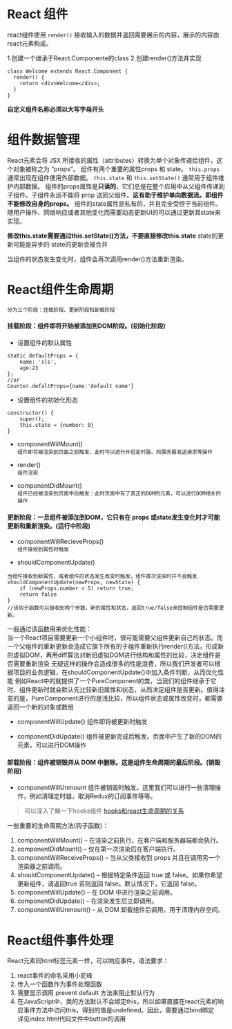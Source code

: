 # React 组件
react组件使用 `render()` 接收输入的数据并返回需要展示的内容，展示的内容由react元素构成。  

1.创建一个继承于React.Componente的class
2.创建render()方法并实现  
```
class Welcome extends React.Component {
  render() {
    return <div>Welcome</div>;
  }
}
```
**自定义组件名称必须以大写字母开头**  

# 组件数据管理
React元素会将 JSX 所接收的属性（attributes）转换为单个对象传递给组件，这个对象被称之为 “props”。
组件有两个重要的属性props 和 state。
 `this.props` 通常出现在组件使用外部数据。
`this.state` 和 `this.setState()` 通常用于组件维护内部数据。
组件的props属性是**只读的**，它们总是在整个应用中从父组件传递到子组件。子组件永远不能将 prop 送回父组件。**这有助于维护单向数据流。即组件不能修改自身的props。**
组件的state属性是私有的，并且完全受控于当前组件。随用户操作、网络响应或者其他变化而需要动态更新UI的可以通过更新其state来实现。

**修改this.state需要通过this.setState()方法，不要直接修改this.state**
state的更新可能是异步的
state的更新会被合并

当组件的状态发生变化时，组件会再次调用render()方法重新渲染。

# React组件生命周期  
`分为三个阶段：挂载阶段、更新阶段和卸载阶段`
#### 挂载阶段：组件即将开始被添加到DOM阶段。(初始化阶段)
- 设置组件的默认属性  
```
static defaultProps = {
    name: 'sls',
    age:23
};
//or
Counter.defaltProps={name:'default name'}
```

- 设置组件的初始化形态  
```
constructor() {
    super();
    this.state = {number: 0}
}
```

- componentWillMount()  
`组件即将被渲染到页面之前触发，此时可以进行开启定时器、向服务器发送请求等操作`

- render()  
`组件渲染`

- componentDidMount()  
`组件已经被渲染到页面中后触发：此时页面中有了真正的DOM的元素，可以进行DOM相关的操作`

#### 更新阶段：一旦组件被添加到DOM，它只有在 props 或state发生变化时才可能更新和重新渲染。(运行中阶段)
- componentWillRecieveProps()  
`组件接收到属性时触发`

- shouldComponentUpdate()  
```
当组件接收到新属性，或者组件的状态发生改变时触发。组件首次渲染时并不会触发
shouldComponentUpdate(newProps, newState) {
    if (newProps.number < 5) return true;
    return false
}
//该钩子函数可以接收到两个参数，新的属性和状态，返回true/false来控制组件是否需要更新。
```
一般通过该函数用来优化性能：  
当一个React项目需要更新一个小组件时，很可能需要父组件更新自己的状态。而一个父组件的重新更新会造成它旗下所有的子组件重新执行render()方法，形成新的虚拟DOM，再用diff算法对新旧虚拟DOM进行结构和属性的比较，决定组件是否需要重新渲染
无疑这样的操作会造成很多的性能浪费，所以我们开发者可以根据项目的业务逻辑，在shouldComponentUpdate()中加入条件判断，从而优化性能
例如React中的就提供了一个PureComponent的类，当我们的组件继承于它时，组件更新时就会默认先比较新旧属性和状态，从而决定组件是否更新。值得注意的是，PureComponent进行的是浅比较，所以组件状态或属性改变时，都需要返回一个新的对象或数组

- componentWillUpdate()
组件即将被更新时触发

- componentDidUpdate()
组件被更新完成后触发。页面中产生了新的DOM的元素，可以进行DOM操作

#### 卸载阶段：组件被销毁并从 DOM 中删除。这是组件生命周期的最后阶段。(销毁阶段)
- componentWillUnmount
组件被销毁时触发。这里我们可以进行一些清理操作，例如清理定时器，取消Redux的订阅事件等等。

> 可以深入了解一下hooks组件  [hooks和react生命周期的关系](https://segmentfault.com/a/1190000019900931)

一些重要的生命周期方法(钩子函数)：
1. componentWillMount() – 在渲染之前执行，在客户端和服务器端都会执行。
2. componentDidMount() – 仅在第一次渲染后在客户端执行。
3. componentWillReceiveProps() – 当从父类接收到 props 并且在调用另一个渲染器之前调用。
4. shouldComponentUpdate() – 根据特定条件返回 true 或 false。如果你希望更新组件，请返回true 否则返回 false。默认情况下，它返回 false。
5. componentWillUpdate() – 在 DOM 中进行渲染之前调用。
6. componentDidUpdate() – 在渲染发生后立即调用。
7. componentWillUnmount() – 从 DOM 卸载组件后调用。用于清理内存空间。



# React组件事件处理

React元素同html标签元素一样，可以响应事件，语法要求：
1. react事件的命名采用小驼峰
2. 传入一个函数作为事件处理函数
3. 需要显示调用 prevent default 方法来阻止默认行为
4. 在JavaScript中，类的方法默认不会绑定this，所以如果直接在react元素的响应事件方法中访问this，得到的值是undefined。因此，需要通过bind绑定  
详见index.html代码文件中button的调用  
